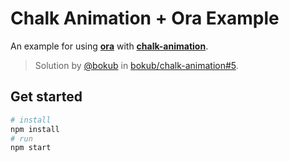 # Chalk Animation + Ora Example

An example for using [**ora**](https://github.com/sindresorhus/ora) with [**chalk-animation**](https://github.com/bokub/chalk-animation).

> Solution by [@bokub](https://github.com/bokub) in [bokub/chalk-animation#5](https://github.com/bokub/chalk-animation/issues/5).

## Get started

```bash
# install
npm install
# run
npm start
```
